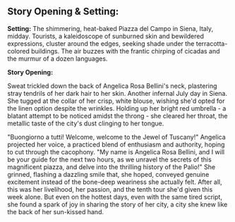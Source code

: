 ## Story Opening & Setting:

**Setting:** The shimmering, heat-baked Piazza del Campo in Siena, Italy, midday. Tourists, a kaleidoscope of sunburned skin and bewildered expressions, cluster around the edges, seeking shade under the terracotta-colored buildings. The air buzzes with the frantic chirping of cicadas and the murmur of a dozen languages.

**Story Opening:**

Sweat trickled down the back of Angelica Rosa Bellini's neck, plastering stray tendrils of her dark hair to her skin. Another infernal July day in Siena. She tugged at the collar of her crisp, white blouse, wishing she'd opted for the linen option despite the wrinkles. Holding up her bright red umbrella - a blatant attempt to be noticed amidst the throng - she cleared her throat, the metallic taste of the city's dust clinging to her tongue.

"Buongiorno a tutti! Welcome, welcome to the Jewel of Tuscany!" Angelica projected her voice, a practiced blend of enthusiasm and authority, hoping to cut through the cacophony. "My name is Angelica Rosa Bellini, and I will be your guide for the next two hours, as we unravel the secrets of this magnificent piazza, and delve into the thrilling history of the Palio!" She grinned, flashing a dazzling smile that, she hoped, conveyed genuine excitement instead of the bone-deep weariness she actually felt. After all, this was her livelihood, her passion, and the tenth tour she'd given this week alone. But even on the hottest days, even with the same tired script, she found a spark of joy in sharing the story of her city, a city she knew like the back of her sun-kissed hand.
